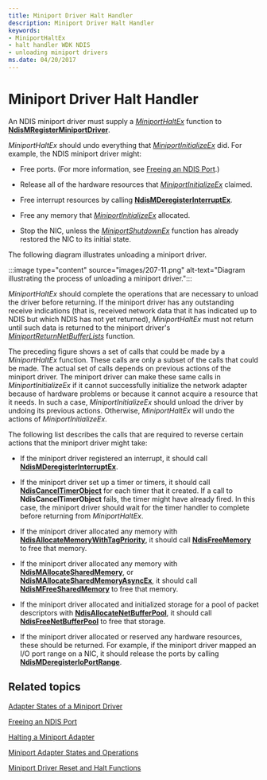 ```yaml
---
title: Miniport Driver Halt Handler
description: Miniport Driver Halt Handler
keywords:
- MiniportHaltEx
- halt handler WDK NDIS
- unloading miniport drivers
ms.date: 04/20/2017
---
```


# Miniport Driver Halt Handler





An NDIS miniport driver must supply a [*MiniportHaltEx*](/windows-hardware/drivers/ddi/ndis/nc-ndis-miniport_halt) function to [**NdisMRegisterMiniportDriver**](/windows-hardware/drivers/ddi/ndis/nf-ndis-ndismregisterminiportdriver).

*MiniportHaltEx* should undo everything that [*MiniportInitializeEx*](/windows-hardware/drivers/ddi/ndis/nc-ndis-miniport_initialize) did. For example, the NDIS miniport driver might:

-   Free ports. (For more information, see [Freeing an NDIS Port](freeing-an-ndis-port.md).)

-   Release all of the hardware resources that [*MiniportInitializeEx*](/windows-hardware/drivers/ddi/ndis/nc-ndis-miniport_initialize) claimed.

-   Free interrupt resources by calling [**NdisMDeregisterInterruptEx**](/windows-hardware/drivers/ddi/ndis/nf-ndis-ndismderegisterinterruptex).

-   Free any memory that [*MiniportInitializeEx*](/windows-hardware/drivers/ddi/ndis/nc-ndis-miniport_initialize) allocated.

-   Stop the NIC, unless the [*MiniportShutdownEx*](/windows-hardware/drivers/ddi/ndis/nc-ndis-miniport_shutdown) function has already restored the NIC to its initial state.

The following diagram illustrates unloading a miniport driver.

:::image type="content" source="images/207-11.png" alt-text="Diagram illustrating the process of unloading a miniport driver.":::

*MiniportHaltEx* should complete the operations that are necessary to unload the driver before returning. If the miniport driver has any outstanding receive indications (that is, received network data that it has indicated up to NDIS but which NDIS has not yet returned), *MiniportHaltEx* must not return until such data is returned to the miniport driver's [*MiniportReturnNetBufferLists*](/windows-hardware/drivers/ddi/ndis/nc-ndis-miniport_return_net_buffer_lists) function.

The preceding figure shows a set of calls that could be made by a *MiniportHaltEx* function. These calls are only a subset of the calls that could be made. The actual set of calls depends on previous actions of the miniport driver. The miniport driver can make these same calls in *MiniportInitializeEx* if it cannot successfully initialize the network adapter because of hardware problems or because it cannot acquire a resource that it needs. In such a case, *MiniportInitializeEx* should unload the driver by undoing its previous actions. Otherwise, *MiniportHaltEx* will undo the actions of *MiniportInitializeEx*.

The following list describes the calls that are required to reverse certain actions that the miniport driver might take:

-   If the miniport driver registered an interrupt, it should call [**NdisMDeregisterInterruptEx**](/windows-hardware/drivers/ddi/ndis/nf-ndis-ndismderegisterinterruptex).

-   If the miniport driver set up a timer or timers, it should call [**NdisCancelTimerObject**](/windows-hardware/drivers/ddi/ndis/nf-ndis-ndiscanceltimerobject) for each timer that it created. If a call to **NdisCancelTimerObject** fails, the timer might have already fired. In this case, the miniport driver should wait for the timer handler to complete before returning from *MiniportHaltEx*.

-   If the miniport driver allocated any memory with [**NdisAllocateMemoryWithTagPriority**](/windows-hardware/drivers/ddi/ndis/nf-ndis-ndisallocatememorywithtagpriority), it should call [**NdisFreeMemory**](/windows-hardware/drivers/ddi/ndis/nf-ndis-ndisfreememory) to free that memory.

-   If the miniport driver allocated any memory with [**NdisMAllocateSharedMemory**](/windows-hardware/drivers/ddi/ndis/nf-ndis-ndismallocatesharedmemory), or [**NdisMAllocateSharedMemoryAsyncEx**](/windows-hardware/drivers/ddi/ndis/nf-ndis-ndismallocatesharedmemoryasyncex), it should call [**NdisMFreeSharedMemory**](/windows-hardware/drivers/ddi/ndis/nf-ndis-ndismfreesharedmemory) to free that memory.

-   If the miniport driver allocated and initialized storage for a pool of packet descriptors with [**NdisAllocateNetBufferPool**](/windows-hardware/drivers/ddi/nblapi/nf-nblapi-ndisallocatenetbufferlistpool), it should call [**NdisFreeNetBufferPool**](/windows-hardware/drivers/ddi/nblapi/nf-nblapi-ndisfreenetbufferpool) to free that storage.

-   If the miniport driver allocated or reserved any hardware resources, these should be returned. For example, if the miniport driver mapped an I/O port range on a NIC, it should release the ports by calling [**NdisMDeregisterIoPortRange**](/windows-hardware/drivers/ddi/ndis/nf-ndis-ndismderegisterioportrange).

## Related topics


[Adapter States of a Miniport Driver](adapter-states-of-a-miniport-driver.md)

[Freeing an NDIS Port](freeing-an-ndis-port.md)

[Halting a Miniport Adapter](halting-a-miniport-adapter.md)

[Miniport Adapter States and Operations](miniport-adapter-states-and-operations.md)

[Miniport Driver Reset and Halt Functions](/previous-versions/windows/hardware/network/ff564064(v=vs.85))

 

